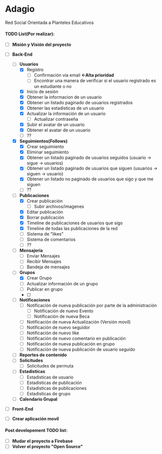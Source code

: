 # Adagio
Red Social Orientada a Planteles Educativos

#### TODO List(Por realizar):
- [ ] **Misión y Visión del proyecto**
- [ ] **Back-End**
  - [ ] **Usuarios**
    - [x] Registro
      - [ ] Confirmación vía email **<-Alta prioridad**
      - [ ] Encontrar una manera de verificar si el usuario registrado es un estudiante o no
    - [x] Inicio de sesión
    - [x] Obtener la informacion de un usuario
    - [x] Obtener un listado paginado de usuarios registrados
    - [x] Obtener las estadisticas de un usuario
    - [x] Actualizar la información de un usuario
      - [ ] Actualizar contraseña
    - [x] Subir el avatar de un usuario
    - [x] Obtener el avatar de un usuario
    - [ ] ??
  - [x] **Seguimientos(Follows)**
    - [x] Crear seguimiento
    - [x] Eliminar seguimiento
    - [x] Obtener un listado paginado de usuarios seguidos (usuario -> sigue -> usuarios)
    - [x] Obtener un listado paginado de usuarios que siguen (usuarios -> siguen -> usuario)
    - [x] Obtener un listado no paginado de usuarios que sigo y que me siguen
    - [ ] ??
  - [ ] **Publicaciones**
    - [x] Crear publicación
      - [ ] Subir archivos/imagenes
    - [x] Editar publicación
    - [x] Borrar publicación
    - [x] Timeline de publicaciones de usuarios que sigo
    - [x] Timeline de todas las publicaciones de la red
    - [ ] Sistema de "likes"
    - [ ] Sistema de comentarios
    - [ ] ??
  - [ ] **Mensajería**
    - [ ] Enviar Mensajes
    - [ ] Recibir Mensajes
    - [ ] Bandeja de mensajes
  - [ ] **Grupos**
    - [x] Crear Grupo
    - [ ] Actualizar información de un grupo
    - [ ] Publicar en grupo
    - [ ]
  - [ ] **Notificaciones**
    - [ ] Notificación de nueva publicación por parte de la administración
      - [ ] Notificación de nuevo Evento
      - [ ] Notificación de nueva Beca
    - [ ] Notificación de nueva Actualización (Versión movíl)
    - [ ] Notificación de nuevo seguidor
    - [ ] Notificación de nuevo like
    - [ ] Notificación de nuevo comentario en publicación
    - [ ] Notificación de nueva publicación en grupo
    - [ ] Notificación de nueva publicación de usuario seguido
  - [ ] **Reportes de contenido**
  - [ ] **Solicitudes**
    - [ ] Solicitudes de permuta
  - [ ] **Estadisticas**
    - [ ] Estadisticas de usuario
    - [ ] Estadisticas de publicación
    - [ ] Estadisticas de publicaciones
    - [ ] Estadisticas de grupo
  - [ ] **Calendario Grupal**
  
- [ ] **Front-End**

- [ ] **Crear aplicación movíl**

#### Post developement TODO list:
- [ ] **Mudar el proyecto a Firebase**
- [ ] **Volver el proyecto "Open Source"**
